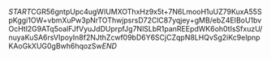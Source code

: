 $START$CGR56gntpUpc4ugWIUMXOThxHz9x5t+7N6LmooH1uUZ79KuxA55SpKggi1OW+vbmXuPw3pNrTOThwjpsrsD72ClC87yqjey+gMB/ebZ4EIBoU1bvOcHtl2G9ATq5oalFJfVyuJdDUprpfJg7NlSLbR1panREEpdWK6oh0tIsSfxuzU/nuyaKuSA6rsVIpoyIn8f2NJthZcwf09bD6Y6SCjCZqpN8LHQvSg2iKc9eIpnpKAoGkXUG0gBwh6hqozSw$END$